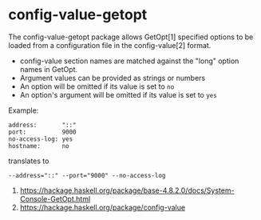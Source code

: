 config-value-getopt
===================

The config-value-getopt package allows GetOpt[1] specified options
to be loaded from a configuration file in the config-value[2] format.

* config-value section names are matched against the "long" option names
in GetOpt.
* Argument values can be provided as strings or numbers
* An option will be omitted if its value is set to `no`
* An option's argument will be omitted if its value is set to `yes`

Example:

```
address:       "::"
port:          9000
no-access-log: yes
hostname:      no
```

translates to

```
--address="::" --port="9000" --no-access-log
```

1. https://hackage.haskell.org/package/base-4.8.2.0/docs/System-Console-GetOpt.html
2. https://hackage.haskell.org/package/config-value
